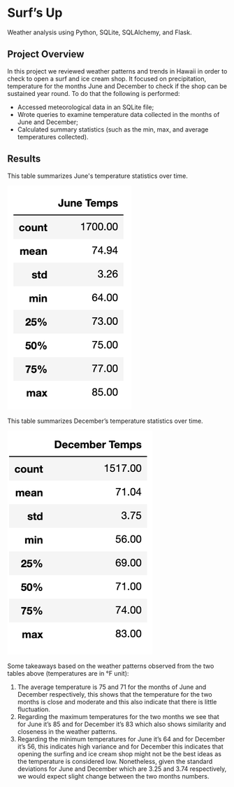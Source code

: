 # Surf’s Up
Weather analysis using Python, SQLite, SQLAlchemy, and Flask.
## Project Overview
In this project we reviewed weather patterns and trends in Hawaii in order to check to open a surf and ice cream shop. It focused on precipitation, temperature for the months June and December to check if the shop can be sustained year round. To do that the following is performed:
- Accessed meteorological data in an SQLite file;
- Wrote queries to examine temperature data collected in the months of June and December;
- Calculated summary statistics (such as the min, max, and average temperatures collected).

## Results

This table summarizes June's temperature statistics over time.

![June Temperate Statistics](Resources/June_Temps_Stats.png)

This table summarizes December’s temperature statistics over time.

![December Temperature Statistics](Resources/December_Temps_Stats.png)

Some takeaways based on the weather patterns observed from the two tables above (temperatures are in °F unit):
1) The average temperature is 75 and 71 for the months of June and December respectively, this shows that the temperature for the two months is close and moderate and this also indicate that there is little fluctuation.
2) Regarding the maximum temperatures for the two months we see that for June it’s 85 and for December it’s 83 which also shows similarity and closeness in the weather patterns.
3) Regarding the minimum temperatures for June it’s 64 and for December it’s 56, this indicates high variance and for December this indicates that opening the surfing and ice cream shop might not be the best ideas as the temperature is considered low. Nonetheless, given the standard deviations for June and December which are 3.25 and 3.74 respectively, we would expect slight change between the two months numbers.
